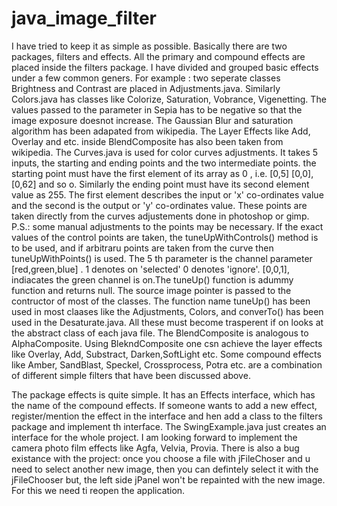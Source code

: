 java_image_filter
=================
I have tried to keep it as simple as possible.
Basically there are two packages, filters and effects.
All the primary and compound effects are placed inside the filters package.
I have divided and grouped basic effects under a few common geners. For example : two seperate classes 
Brightness and Contrast are placed in Adjustments.java. Similarly Colors.java has classes like
Colorize, Saturation, Vobrance, Vigenetting. 
The values passed to the parameter in Sepia has to be negative so that the image exposure doesnot increase.
The Gaussian Blur and saturation algorithm has been adapated from wikipedia.
The Layer Effects like Add, Overlay and etc. inside BlendComposite has also been taken from wikipedia.
The Curves.java is used for color curves adjustments. It takes 5 inputs, the starting and ending points
and the two intermediate points. the starting point must have the first element of its array as 0 ,
i.e. [0,5] [0,0],[0,62] and so o. Similarly the ending point must have its second element value as 255.
The first element describes the input or 'x' co-ordinates value and the second is the output or 'y' co-ordinates
value. These points are taken directly from the curves adjustements done in photoshop or gimp. 
P.S.: some manual adjustments to the points may be necessary. If the exact values of the control points are
taken, the tuneUpWithControls() method is to be used, and if arbitraru points are taken from the curve then
tuneUpWithPoints() is used. The 5 th parameter is the channel parameter [red,green,blue] . 1 denotes on 
'selected' 0 denotes 'ignore'. [0,0,1], indiacates the green channel is on.The tuneUp() function is adummy function 
and returns null.
The source image pointer is passed to the contructor of most of the classes.
The function name tuneUp() has been used in most claases like the Adjustments, Colors, and converTo() has been used
in the Desaturate.java.
All these must become trasperent if on looks at the abstract class of each java file.
The BlendComposite is analogous to AlphaComposite. Using BlekndComposite one csn achieve the layer effects like
Overlay, Add, Substract, Darken,SoftLight etc. 
Some compound effects like Amber, SandBlast, Speckel, Crossprocess, Potra etc. are a combination of different
simple filters that have been discussed above.

The package effects is quite simple. It has an Effects interface, which has the name of the compound effects.
If someone wants to add a new effect, register/mention the effect in the interface and hen add a class to the
filters package and implement th interface.
The SwingExample.java just creates an interface for the whole project.
I am looking forward to implement the camera photo film effects like Agfa, Velvia, Provia.
There is also a bug existance with the project: once you choose a file with jFileChoser and u need to select 
another new image, then you can defintely select it with the jFileChooser but, the left side jPanel won't be
repainted with the new image. For this we need ti reopen the application.
